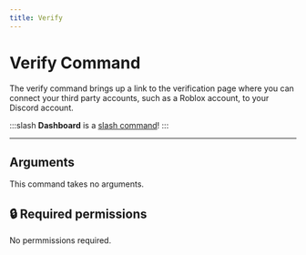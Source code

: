 ```yaml
---
title: Verify
---
```

# Verify Command

The verify command brings up a link to the verification page where you can connect your third party accounts, such as a Roblox account, to your Discord account.

:::slash
**Dashboard** is a [slash command](/misc/info/slash/)!
:::

---

## Arguments

This command takes no arguments.

## 🔒 Required permissions

No permmissions required.